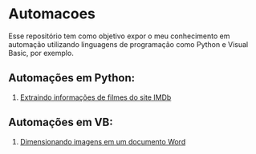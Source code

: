 # Automacoes

Esse repositório tem como objetivo expor o meu conhecimento em automação utilizando linguagens de programação como Python e Visual Basic, por exemplo.

## Automações em Python:

  1. [Extraindo informações de filmes do site IMDb]()

## Automações em VB:

  1. [Dimensionando imagens em um documento Word]()
